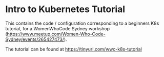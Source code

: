 # Intro to Kubernetes Tutorial

This contains the code / configuration corresponding to a beginners K8s tutorial, for a WomenWhoCode Sydney workshop (https://www.meetup.com/Women-Who-Code-Sydney/events/265427473/).

The tutorial can be found at https://tinyurl.com/wwc-k8s-tutorial

